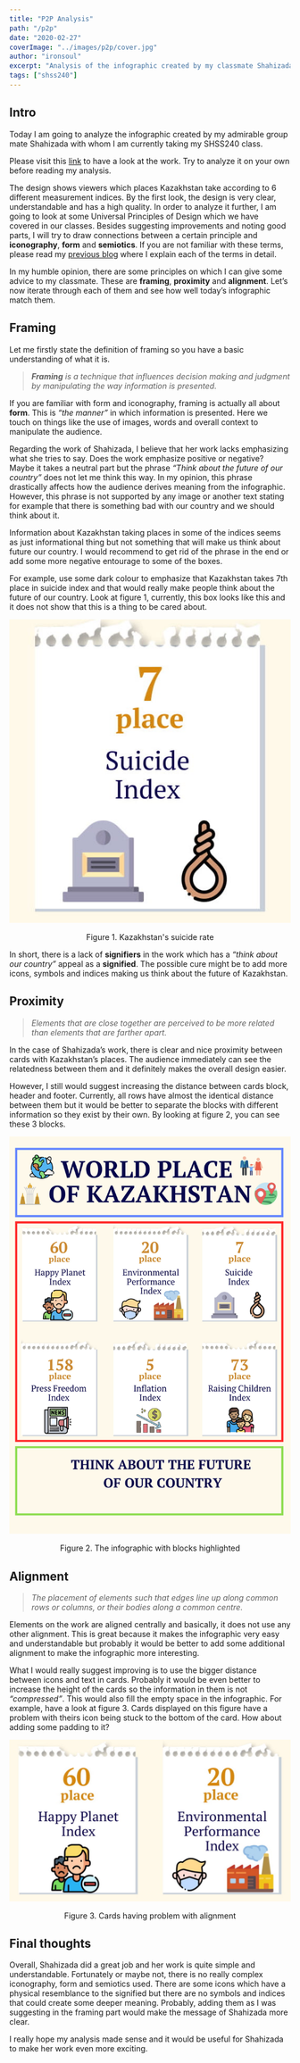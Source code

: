 ```yaml
---
title: "P2P Analysis"
path: "/p2p"
date: "2020-02-27"
coverImage: "../images/p2p/cover.jpg"
author: "ironsoul"
excerpt: "Analysis of the infographic created by my classmate Shahizada."
tags: ["shss240"]
---
```


## Intro

Today I am going to analyze the infographic created by my admirable group mate Shahizada with whom I am currently taking my SHSS240 class. 

Please visit this [link](https://www.ironsoul.me/p2p.pdf) to have a look at the work. Try to analyze it on your own before reading my analysis.

The design shows viewers which places Kazakhstan take according to 6 different measurement indices. By the first look, the design is very clear, understandable and has a high quality. In order to analyze it further, I am going to look at some Universal Principles of Design which we have covered in our classes. Besides suggesting improvements and noting good parts, I will try to draw connections between a certain principle and **iconography**, **form** and **semiotics**. If you are not familiar with these terms, please read my [previous blog](https://www.ironsoul.me/savage) where I explain each of the terms in detail.

In my humble opinion, there are some principles on which I can give some advice to my classmate. These are **framing**, **proximity** and **alignment**. Let’s now iterate through each of them and see how well today’s infographic match them.

## Framing

Let me firstly state the definition of framing so you have a basic understanding of what it is.

> _**Framing** is a technique that influences decision making and judgment by manipulating the way information is presented._

If you are familiar with form and iconography, framing is actually all about **form**. This is _“the manner”_ in which information is presented. Here we touch on things like the use of images, words and overall context to manipulate the audience.

Regarding the work of Shahizada, I believe that her work lacks emphasizing what she tries to say. Does the work emphasize positive or negative? Maybe it takes a neutral part but the phrase _“Think about the future of our country”_ does not let me think this way. In my opinion, this phrase drastically affects how the audience derives meaning from the infographic. However, this phrase is not supported by any image or another text stating for example that there is something bad with our country and we should think about it. 

Information about Kazakhstan taking places in some of the indices seems as just informational thing but not something that will make us think about future our country. I would recommend to get rid of the phrase in the end or add some more negative entourage to some of the boxes. 

For example, use some dark colour to emphasize that Kazakhstan takes 7th place in suicide index and that would really make people think about the future of our country. Look at figure 1, currently, this box looks like this and it does not show that this is a thing to be cared about.


![Figure 1](../images/p2p/fig2.jpg)

<center class="image-desc">
Figure 1. Kazakhstan's suicide rate
</center>

In short, there is a lack of **signifiers** in the work which has a _“think about our country”_ appeal as a **signified**. The possible cure might be to add more icons, symbols and indices making us think about the future of Kazakhstan.

## Proximity 

> _Elements that are close together are perceived to be more related than elements that are farther apart._

In the case of Shahizada’s work, there is clear and nice proximity between cards with Kazakhstan’s places. The audience immediately can see the relatedness between them and it definitely makes the overall design easier. 

However, I still would suggest increasing the distance between cards block, header and footer. Currently, all rows have almost the identical distance between them but it would be better to separate the blocks with different information so they exist by their own. By looking at figure 2, you can see these 3 blocks. 

![Figure 2](../images/p2p/fig3.png)

<center class="image-desc">
Figure 2. The infographic with blocks highlighted
</center>

## Alignment

> _The placement of elements such that edges line up along common rows or columns, or their bodies along a common centre._

Elements on the work are aligned centrally and basically, it does not use any other alignment. This is great because it makes the infographic very easy and understandable but probably it would be better to add some additional alignment to make the infographic more interesting.

What I would really suggest improving is to use the bigger distance between icons and text in cards. Probably it would be even better to increase the height of the cards so the information in them is not _“compressed”_. This would also fill the empty space in the infographic. For example, have a look at figure 3. Cards displayed on this figure have a problem with theirs icon being stuck to the bottom of the card. How about adding some padding to it?

![Figure 3](../images/p2p/fig4.jpg)

<center class="image-desc">
Figure 3. Cards having problem with alignment
</center>

## Final thoughts

Overall, Shahizada did a great job and her work is quite simple and understandable. Fortunately or maybe not, there is no really complex iconography, form and semiotics used. There are some icons which have a physical resemblance to the signified but there are no symbols and indices that could create some deeper meaning. Probably, adding them as I was suggesting in the framing part would make the message of Shahizada more clear.

I really hope my analysis made sense and it would be useful for Shahizada to make her work even more exciting.

